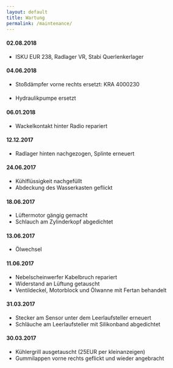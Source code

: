 ```yaml
---
layout: default
title: Wartung
permalink: /maintenance/
---
```



#### 02.08.2018
- ISKU EUR 238, Radlager VR, Stabi Querlenkerlager

#### 04.06.2018
- Stoßdämpfer vorne rechts ersetzt: KRA 4000230

#### 
- Hydraulikpumpe ersetzt

#### 06.01.2018
- Wackelkontakt hinter Radio repariert

#### 12.12.2017
- Radlager hinten nachgezogen, Splinte erneuert

#### 24.06.2017
- Kühlflüssigkeit nachgefüllt
- Abdeckung des Wasserkasten geflickt

#### 18.06.2017
- Lüftermotor gängig gemacht
- Schlauch am Zylinderkopf abgedichtet

#### 13.06.2017
- Ölwechsel

#### 11.06.2017
- Nebelscheinwerfer Kabelbruch repariert
- Widerstand an Lüftung getauscht
- Ventildeckel, Motorblock und Ölwanne mit Fertan behandelt

#### 31.03.2017
- Stecker am Sensor unter dem Leerlaufsteller erneuert
- Schläuche am Leerlaufsteller mit Silikonband abgedichtet 

#### 30.03.2017
- Kühlergrill ausgetauscht (25EUR per kleinanzeigen)
- Gummilappen vorne rechts geflickt und wieder angebracht
